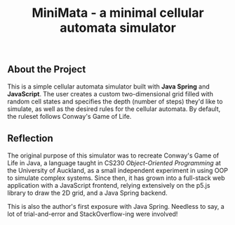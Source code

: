 <h1 align="center"> MiniMata - a minimal cellular automata simulator </h1> <br>

## About the Project
This is a simple cellular automata simulator built with **Java Spring** and **JavaScript**. The user creates a custom two-dimensional grid filled with random cell states and specifies the depth (number of steps) they'd like to simulate, as well as the desired rules for the cellular automata. By default, the ruleset follows Conway's Game of Life.

## Reflection
The original purpose of this simulator was to recreate Conway's Game of Life in Java, a language taught in CS230 *Object-Oriented Programming* at the University of Auckland, as a small independent experiment in using OOP to simulate complex systems. Since then, it has grown into a full-stack web application with a JavaScript frontend, relying extensively on the p5.js library to draw the 2D grid, and a Java Spring backend. 

This is also the author's first exposure with Java Spring. Needless to say, a lot of trial-and-error and StackOverflow-ing were involved!
